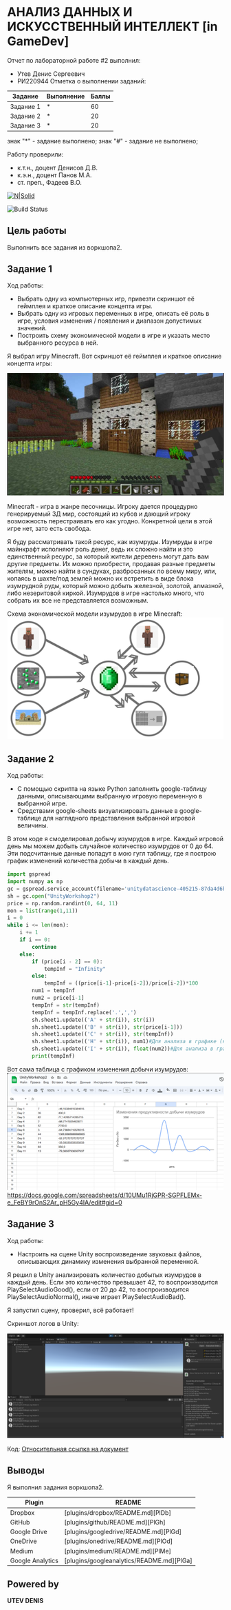 # АНАЛИЗ ДАННЫХ И ИСКУССТВЕННЫЙ ИНТЕЛЛЕКТ [in GameDev]
Отчет по лабораторной работе #2 выполнил:
- Утев Денис Сергеевич
- РИ220944
Отметка о выполнении заданий:

| Задание | Выполнение | Баллы |
| ------ | ------ | ------ |
| Задание 1 | * | 60 |
| Задание 2 | * | 20 |
| Задание 3 | * | 20 |

знак "*" - задание выполнено; знак "#" - задание не выполнено;

Работу проверили:
- к.т.н., доцент Денисов Д.В.
- к.э.н., доцент Панов М.А.
- ст. преп., Фадеев В.О.

[![N|Solid](https://cldup.com/dTxpPi9lDf.thumb.png)](https://nodesource.com/products/nsolid)

![Build Status](https://github.com/denisUtev/URFU_AD/actions/workflows/build.yml/badge.svg)

## Цель работы
Выполнить все задания из воркшопа2.

## Задание 1
Ход работы:
- Выбрать одну из компьютерных игр, привезти скриншот её геймплея и краткое описание концепта игры. 
- Выбрать одну из игровых переменных в игре, описать её роль в игре, условия изменения / появления и диапазон допустимых значений. 
- Построить схему экономической модели в игре и указать место выбранного ресурса в ней.

Я выбрал игру Minecraft. 
Вот скриншот её геймплея и краткое описание концепта игры:

![alt-текст](assets/minecraft_screenshot.jpg "Скриншот геймплея")

Minecraft - игра в жанре песочницы. Игроку дается процедурно генерируемый 3Д мир, состоящий из кубов и дающий игроку возможность перестраивать его как угодно. Конкретной цели в этой игре нет, зато есть свобода.

Я буду рассматривать такой ресурс, как изумруды. Изумруды в игре майнкрафт исполняют роль денег, ведь их сложно найти и это единственный ресурс, за который жители деревень могут дать вам другие предметы. Их можно приобрести, продавая разные предметы жителям, можно найти в сундуках, разбросанных по всему миру, или, копаясь в шахте/под землей можно их встретить в виде блока изумрудной руды, который можно добыть железной, золотой, алмазной, либо незеритовой киркой. Изумрудов в игре настолько много, что собрать их все не представляется возможным.

Схема экономической модели изумрудов в игре Minecraft:
![alt-текст](assets/economic_model.png "Схема экономической модели")


## Задание 2
Ход работы:
- С помощью скрипта на языке Python заполнить google-таблицу данными, описывающими выбранную игровую переменную в выбранной игре. 
- Средствами google-sheets визуализировать данные в google-таблице для наглядного представления выбранной игровой величины.

В этом коде я смоделировал добычу изумрудов в игре. Каждый игровой день мы можем добыть случайное количество изумрудов от 0 до 64. Эти подсчитанные данные попадут в мою гугл таблицу, где я построю график изменений количества добычи в каждый день.

```python
import gspread
import numpy as np
gc = gspread.service_account(filename='unitydatascience-405215-87da4d6be23c.json')
sh = gc.open("UnityWorkshop2")
price = np.random.randint(0, 64, 11)
mon = list(range(1,11))
i = 0
while i <= len(mon):
    i += 1
    if i == 0:
        continue
    else:
        if (price[i - 2] == 0):
            tempInf = "Infinity"
        else:
            tempInf = ((price[i-1]-price[i-2])/price[i-2])*100
        num1 = tempInf
        num2 = price[i-1]
        tempInf = str(tempInf)
        tempInf = tempInf.replace('.',',')
        sh.sheet1.update(('A' + str(i)), str(i))
        sh.sheet1.update(('B' + str(i)), str(price[i-1]))
        sh.sheet1.update(('C' + str(i)), str(tempInf))
        sh.sheet1.update(('H' + str(i)), num1)#Для анализа в графике (нужен тип float)
        sh.sheet1.update(('I' + str(i)), float(num2))#Для анализа в графике (нужен тип float)
        print(tempInf)

```

Вот сама таблица с графиком изменения добычи изумрудов:
![alt-текст](assets/google-sheets.png "Гугл таблица")
https://docs.google.com/spreadsheets/d/10UMu1RjGPR-SGPFLEMx-e_FeBY9rOnS2Ar_pH5Gy4IA/edit#gid=0


## Задание 3
Ход работы: 
- Настроить на сцене Unity воспроизведение звуковых файлов, описывающих динамику изменения выбранной переменной. 

Я решил в Unity анализировать количество добытых изумрудов в каждый день. Если это количество превышает 42, то воспроизводится PlaySelectAudioGood(), если от 20 до 42, то воспроизводится PlaySelectAudioNormal(), иначе играет PlaySelectAudioBad().

Я запустил сцену, проверил, всё работает!

Скриншот логов в Unity:

![alt-текст](assets/unity.png "скриншот логов в Unity")

Код:
[Относительная ссылка на документ](assets/UnityBihaviourScrpit.cs)



## Выводы

Я выполнил задания воркшопа2.

| Plugin | README |
| ------ | ------ |
| Dropbox | [plugins/dropbox/README.md][PlDb] |
| GitHub | [plugins/github/README.md][PlGh] |
| Google Drive | [plugins/googledrive/README.md][PlGd] |
| OneDrive | [plugins/onedrive/README.md][PlOd] |
| Medium | [plugins/medium/README.md][PlMe] |
| Google Analytics | [plugins/googleanalytics/README.md][PlGa] |

## Powered by

**UTEV DENIS**
